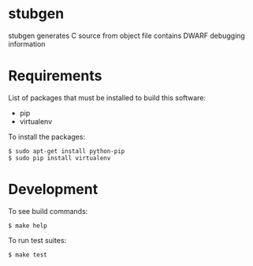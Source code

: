 # stubgen
stubgen generates C source from object file contains DWARF debugging information

# Requirements
List of packages that must be installed to build this software:

* pip
* virtualenv

To install the packages:

    $ sudo apt-get install python-pip 
    $ sudo pip install virtualenv

# Development
To see build commands:

    $ make help

To run test suites:

    $ make test

